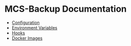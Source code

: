 # MCS-Backup Documentation

  * [Configuration](configuration.md)
  * [Environment Variables](environment.md)
  * [Hooks](hooks.md)
  * [Docker Images](docker-images.md)

